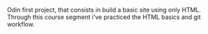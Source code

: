 Odin first project, that consists in build a basic site using only HTML.
Through this course segment i've practiced the HTML basics and git workflow.
